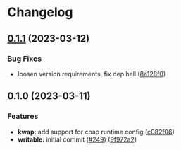 # Changelog

## [0.1.1](https://github.com/toad-lib/toad/compare/toad-writable-v0.1.0...toad-writable-v0.1.1) (2023-03-12)


### Bug Fixes

* loosen version requirements, fix dep hell ([8e128f0](https://github.com/toad-lib/toad/commit/8e128f0944ca0ba9ef8f7163976783e1df4da5c7))

## 0.1.0 (2023-03-11)


### Features

* **kwap:** add support for coap runtime config ([c082f06](https://github.com/toad-lib/toad/commit/c082f0696a288d2a2db9b986c3e3eaf2e7a4e8f4))
* **writable:** initial commit ([#249](https://github.com/toad-lib/toad/issues/249)) ([9f972a2](https://github.com/toad-lib/toad/commit/9f972a29e7199bc130757c224558fbc80a30fab4))
